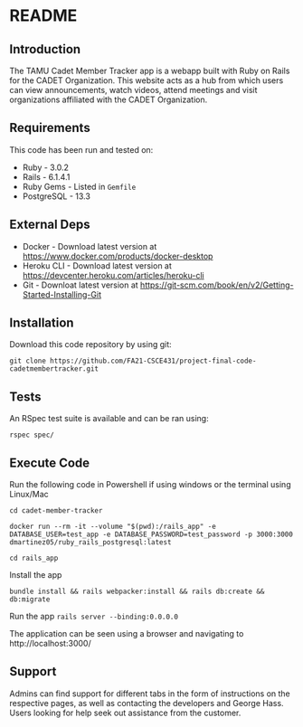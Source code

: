 # README

## Introduction ##

The TAMU Cadet Member Tracker app is a webapp built with Ruby on Rails for the CADET Organization. This website acts as a hub from which users can view announcements, watch videos, attend meetings and visit organizations affiliated with the CADET Organization.

## Requirements ##

This code has been run and tested on:

* Ruby - 3.0.2
* Rails - 6.1.4.1
* Ruby Gems - Listed in `Gemfile`
* PostgreSQL - 13.3 


## External Deps  ##

* Docker - Download latest version at https://www.docker.com/products/docker-desktop
* Heroku CLI - Download latest version at https://devcenter.heroku.com/articles/heroku-cli
* Git - Downloat latest version at https://git-scm.com/book/en/v2/Getting-Started-Installing-Git

## Installation ##

Download this code repository by using git:

 `git clone https://github.com/FA21-CSCE431/project-final-code-cadetmembertracker.git`


## Tests ##

An RSpec test suite is available and can be ran using:

  `rspec spec/`

## Execute Code ##

Run the following code in Powershell if using windows or the terminal using Linux/Mac

  `cd cadet-member-tracker`

  `docker run --rm -it --volume "$(pwd):/rails_app" -e DATABASE_USER=test_app -e DATABASE_PASSWORD=test_password -p 3000:3000 dmartinez05/ruby_rails_postgresql:latest`

  `cd rails_app`

Install the app

  `bundle install && rails webpacker:install && rails db:create && db:migrate`

Run the app
  `rails server --binding:0.0.0.0`

The application can be seen using a browser and navigating to http://localhost:3000/

## Support ##

Admins can find support for different tabs in the form of instructions on the respective pages, as well as contacting the developers and George Hass.
Users looking for help seek out assistance from the customer.
